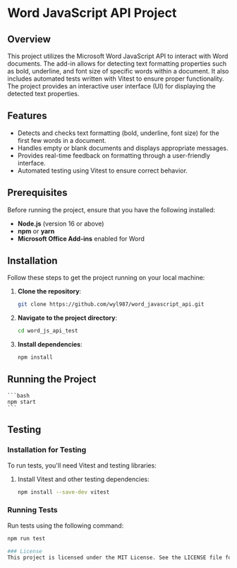 # Word JavaScript API Project

## Overview

This project utilizes the Microsoft Word JavaScript API to interact with Word documents. The add-in allows for detecting text formatting properties such as bold, underline, and font size of specific words within a document. It also includes automated tests written with Vitest to ensure proper functionality. The project provides an interactive user interface (UI) for displaying the detected text properties.

## Features

- Detects and checks text formatting (bold, underline, font size) for the first few words in a document.
- Handles empty or blank documents and displays appropriate messages.
- Provides real-time feedback on formatting through a user-friendly interface.
- Automated testing using Vitest to ensure correct behavior.

## Prerequisites

Before running the project, ensure that you have the following installed:

- **Node.js** (version 16 or above)
- **npm** or **yarn**
- **Microsoft Office Add-ins** enabled for Word

## Installation

Follow these steps to get the project running on your local machine:

1. **Clone the repository**:
    ```bash
    git clone https://github.com/wyl987/word_javascript_api.git
    ```

2. **Navigate to the project directory**:
    ```bash
    cd word_js_api_test
    ```

3. **Install dependencies**:
    ```bash
    npm install
    ```

## Running the Project

    ```bash
    npm start
    ```

## Testing

### Installation for Testing

To run tests, you'll need Vitest and testing libraries:

1. Install Vitest and other testing dependencies:
    ```bash
    npm install --save-dev vitest
    ```

### Running Tests

Run tests using the following command:

```bash
npm run test

### License
This project is licensed under the MIT License. See the LICENSE file for more details.

